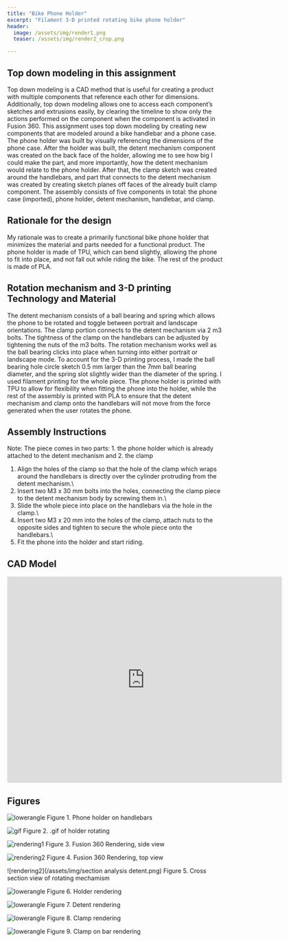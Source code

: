 ```yaml
---
title: "Bike Phone Holder"
excerpt: "Filament 3-D printed rotating bike phone holder" 
header:
  image: /assets/img/render1.png
  teaser: /assets/img/render2_crop.png

---
```


## Top down modeling in this assignment

Top down modeling is a CAD method that is useful for creating a product with multiple components that reference each other for dimensions. Additionally, top down modeling allows one to access each component’s sketches and extrusions easily, by clearing the timeline to show only the actions performed on the component when the component is activated in Fusion 360. This assignment uses top down modeling by creating new components that are modeled around a bike handlebar and a phone case. The phone holder was built by visually referencing the dimensions of the phone case. After the holder was built, the detent mechanism component was created on the back face of the holder, allowing me to see how big I could make the part, and more importantly, how the detent mechanism would relate to the phone holder. After that, the clamp sketch was created around the handlebars, and part that connects to the detent mechanism was created by creating sketch planes off faces of the already built clamp component. The assembly consists of five components in total: the phone case (imported), phone holder, detent mechanism, handlebar, and clamp. 

## Rationale for the design

My rationale was to create a primarily functional bike phone holder that minimizes the material and parts needed for a functional product. The phone holder is made of TPU, which can bend slightly, allowing the phone to fit into place, and not fall out while riding the bike. The rest of the product is made of PLA. 

## Rotation mechanism and 3-D printing Technology and Material

The detent mechanism consists of a ball bearing and spring which allows the phone to be rotated and toggle between portrait and landscape orientations. The clamp portion connects to the detent mechanism via 2 m3 bolts. The tightness of the clamp on the handlebars can be adjusted by tightening the nuts of the m3 bolts. The rotation mechanism works well as the ball bearing clicks into place when turning into either portrait or landscape mode. To account for the 3-D printing process, I made the ball bearing hole circle sketch 0.5 mm larger than the 7mm ball bearing diameter, and the spring slot slightly wider than the diameter of the spring. I used filament printing for the whole piece. The phone holder is printed with TPU to allow for flexibility when fitting the phone into the holder, while the rest of the assembly is printed with PLA to ensure that the detent mechanism and clamp onto the handlebars will not move from the force generated when the user rotates the phone.

## Assembly Instructions
Note: The piece comes in two parts: 1. the phone holder which is already attached to the detent mechanism and 2. the clamp

1. Align the holes of the clamp so that the hole of the clamp which wraps around the handlebars is directly over the cylinder protruding from the detent mechanism.\
2. Insert two M3 x 30 mm bolts into the holes, connecting the clamp piece to the detent mechanism body by screwing them in.\
3. Slide the whole piece into place on the handlebars via the hole in the clamp.\ 
4. Insert two M3 x 20 mm into the holes of the clamp, attach nuts to the opposite sides and tighten to secure the whole piece onto the handlebars.\
5. Fit the phone into the holder and start riding.

## CAD Model
<iframe src="https://vanderbilt643.autodesk360.com/shares/public/SH286ddQT78850c0d8a4faf2711bca6b2fa3?mode=embed" width="640" height="480" allowfullscreen="true" webkitallowfullscreen="true" mozallowfullscreen="true"  frameborder="0"></iframe>

## Figures
![lowerangle](/assets/img/PHon_handlebar.jpg)
Figure 1. Phone holder on handlebars

![gif](/assets/img/PHrotion.gif)
Figure 2. .gif of holder rotating

![rendering1](/assets/img/render1.png)
Figure 3. Fusion 360 Rendering, side view

![rendering2](/assets/img/render2.png)
Figure 4. Fusion 360 Rendering, top view

![rendering2](/assets/img/section analysis detent.png)
Figure 5. Cross section view of rotating mechamism

![lowerangle](/assets/img/holder_render.png)
Figure 6. Holder rendering

![lowerangle](/assets/img/detent_render.png)
Figure 7. Detent rendering

![lowerangle](/assets/img/clamp_render.png)
Figure 8. Clamp rendering

![lowerangle](/assets/img/clamp_onbar_render.png)
Figure 9. Clamp on bar rendering




